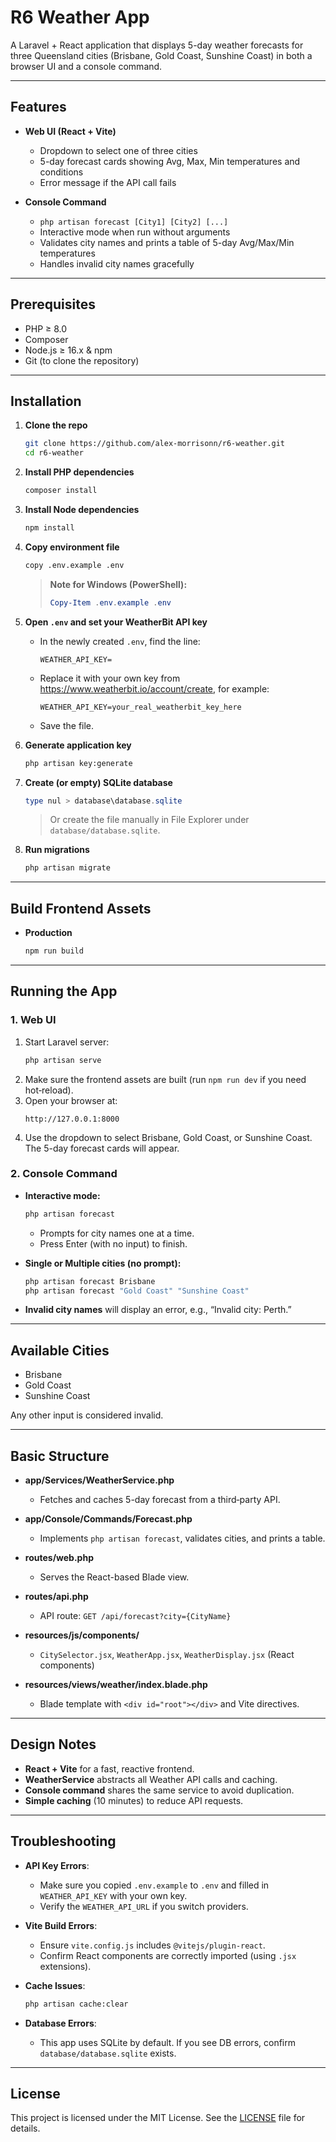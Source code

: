 # R6 Weather App

A Laravel + React application that displays 5-day weather forecasts for three Queensland cities (Brisbane, Gold Coast, Sunshine Coast) in both a browser UI and a console command.

---

## Features

- **Web UI (React + Vite)**  
  - Dropdown to select one of three cities  
  - 5-day forecast cards showing Avg, Max, Min temperatures and conditions  
  - Error message if the API call fails

- **Console Command**  
  - `php artisan forecast [City1] [City2] [...]`  
  - Interactive mode when run without arguments  
  - Validates city names and prints a table of 5-day Avg/Max/Min temperatures  
  - Handles invalid city names gracefully

---

## Prerequisites

- PHP ≥ 8.0  
- Composer  
- Node.js ≥ 16.x & npm  
- Git (to clone the repository)

---

## Installation

1. **Clone the repo**  
   ```bash
   git clone https://github.com/alex-morrisonn/r6-weather.git
   cd r6-weather
   ```

2. **Install PHP dependencies**  
   ```bash
   composer install
   ```

3. **Install Node dependencies**  
   ```bash
   npm install
   ```

4. **Copy environment file**  
   ```bash
   copy .env.example .env
   ```
   > **Note for Windows (PowerShell):**  
   > ```powershell
   > Copy-Item .env.example .env
   > ```

5. **Open `.env` and set your WeatherBit API key**  
   - In the newly created `.env`, find the line:  
     ```dotenv
     WEATHER_API_KEY=
     ```  
   - Replace it with your own key from https://www.weatherbit.io/account/create, for example:  
     ```dotenv
     WEATHER_API_KEY=your_real_weatherbit_key_here
     ```  
   - Save the file.

6. **Generate application key**  
   ```bash
   php artisan key:generate
   ```

7. **Create (or empty) SQLite database**  
   ```powershell
   type nul > database\database.sqlite
   ```
   > Or create the file manually in File Explorer under `database/database.sqlite`.

8. **Run migrations**  
   ```bash
   php artisan migrate
   ```

---

## Build Frontend Assets

- **Production**  
  ```bash
  npm run build
  ```

---

## Running the App

### 1. Web UI

1. Start Laravel server:  
   ```bash
   php artisan serve
   ```
2. Make sure the frontend assets are built (run `npm run dev` if you need hot‑reload).  
3. Open your browser at:  
   ```
   http://127.0.0.1:8000
   ```
4. Use the dropdown to select Brisbane, Gold Coast, or Sunshine Coast. The 5-day forecast cards will appear.

### 2. Console Command

- **Interactive mode:**  
  ```bash
  php artisan forecast
  ```
  - Prompts for city names one at a time.  
  - Press Enter (with no input) to finish.

- **Single or Multiple cities (no prompt):**  
  ```bash
  php artisan forecast Brisbane
  php artisan forecast "Gold Coast" "Sunshine Coast"
  ```
- **Invalid city names** will display an error, e.g., “Invalid city: Perth.”

---

## Available Cities

- Brisbane  
- Gold Coast  
- Sunshine Coast

Any other input is considered invalid.

---

## Basic Structure

- **app/Services/WeatherService.php**  
  - Fetches and caches 5-day forecast from a third‑party API.

- **app/Console/Commands/Forecast.php**  
  - Implements `php artisan forecast`, validates cities, and prints a table.

- **routes/web.php**  
  - Serves the React-based Blade view.

- **routes/api.php**  
  - API route: `GET /api/forecast?city={CityName}`

- **resources/js/components/**  
  - `CitySelector.jsx`, `WeatherApp.jsx`, `WeatherDisplay.jsx` (React components)

- **resources/views/weather/index.blade.php**  
  - Blade template with `<div id="root"></div>` and Vite directives.

---

## Design Notes

- **React + Vite** for a fast, reactive frontend.  
- **WeatherService** abstracts all Weather API calls and caching.  
- **Console command** shares the same service to avoid duplication.  
- **Simple caching** (10 minutes) to reduce API requests.

---

## Troubleshooting

- **API Key Errors**:  
  - Make sure you copied `.env.example` to `.env` and filled in `WEATHER_API_KEY` with your own key.  
  - Verify the `WEATHER_API_URL` if you switch providers.

- **Vite Build Errors**:  
  - Ensure `vite.config.js` includes `@vitejs/plugin-react`.  
  - Confirm React components are correctly imported (using `.jsx` extensions).

- **Cache Issues**:  
  ```bash
  php artisan cache:clear
  ```

- **Database Errors**:  
  - This app uses SQLite by default. If you see DB errors, confirm `database/database.sqlite` exists.

---

## License

This project is licensed under the MIT License. See the [LICENSE](LICENSE) file for details.
